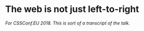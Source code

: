 # The web is not just left-to-right

*For CSSConf.EU 2018. This is sort of a transcript of the talk.*
